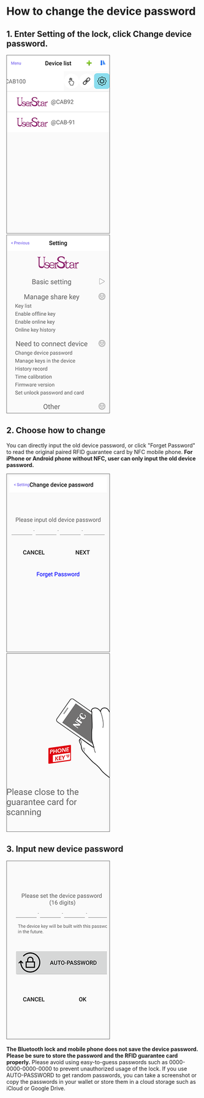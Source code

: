 # How to change the device password

## 1. Enter Setting of the lock, click Change device password. <a id="enter-setting-of-the-lock-click-change-device-password"></a>

![](../.gitbook/assets/screenshot_2019-11-15-16-51-00-939_com.userstar.phonekey.png) ![](../.gitbook/assets/screenshot_2019-11-15-17-31-57-774_com.userstar.phonekey.png)

## 2. Choose how to change <a id="choose-how-to-change"></a>

You can directly input the old device password, or click "Forget Password" to read the original paired RFID guarantee card by NFC mobile phone. **For iPhone or Android phone without NFC, user can only input the old device password.**

![](../.gitbook/assets/screenshot_2019-11-15-17-32-20-111_com.userstar.phonekey.png) ![](../.gitbook/assets/screenshot_2019-11-15-17-21-08-279_com.userstar.phonekey.png)

## 3.  Input new device password <a id="input-new-device-password"></a>

![](../.gitbook/assets/screenshot_2019-11-15-17-34-06-216_com.userstar.phonekey.png)

**The Bluetooth lock and mobile phone does not save the device password. Please be sure to store the password and the RFID guarantee card properly.** Please avoid using easy-to-guess passwords such as 0000-0000-0000-0000 to prevent unauthorized usage of the lock. If you use AUTO-PASSWORD to get random passwords, you can take a screenshot or copy the passwords in your wallet or store them in a cloud storage such as iCloud or Google Drive.

